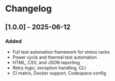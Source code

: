 
# Changelog

## [1.0.0] - 2025-06-12
### Added
- Full test automation framework for stress racks
- Power cycle and thermal test automation
- HTML, CSV, and JSON reporting
- Retry logic, exception handling, CLI
- CI matrix, Docker support, Codespace config
